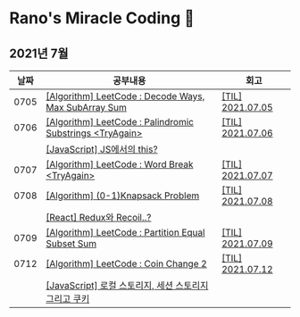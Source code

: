 # Rano's Miracle Coding 🦖

## 2021년 7월

| 날짜 | 공부내용                                                                                        | 회고                                                  |
| ---- | ----------------------------------------------------------------------------------------------- | ----------------------------------------------------- |
| 0705 | [[Algorithm] LeetCode : Decode Ways, Max SubArray Sum](https://codi-rano.tistory.com/126)       | [[TIL] 2021.07.05](https://codi-rano.tistory.com/128) |
| 0706 | [[Algorithm] LeetCode : Palindromic Substrings \<TryAgain\>](https://codi-rano.tistory.com/130) | [[TIL] 2021.07.06](https://codi-rano.tistory.com/131) |
|      | [[JavaScript] JS에서의 this?](https://codi-rano.tistory.com/129)                                |                                                       |
| 0707 | [[Algorithm] LeetCode : Word Break \<TryAgain\>](https://codi-rano.tistory.com/132)             | [[TIL] 2021.07.07](https://codi-rano.tistory.com/133) |
| 0708 | [[Algorithm] (0-1)Knapsack Problem](https://codi-rano.tistory.com/135)                          | [[TIL] 2021.07.08](https://codi-rano.tistory.com/136) |
|      | [[React] Redux와 Recoil..?](https://codi-rano.tistory.com/134)                                  |                                                       |
| 0709 | [[Algorithm] LeetCode : Partition Equal Subset Sum](https://codi-rano.tistory.com/137)          | [[TIL] 2021.07.09](https://codi-rano.tistory.com/138) |
| 0712 | [[Algorithm] LeetCode : Coin Change 2](https://codi-rano.tistory.com/141)                       | [[TIL] 2021.07.12](https://codi-rano.tistory.com/142) |
|      | [[JavaScript] 로컬 스토리지, 세션 스토리지 그리고 쿠키](https://codi-rano.tistory.com/140)      |                                                       |
